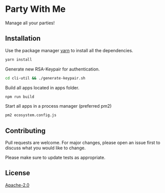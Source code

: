 # Party With Me

Manage all your parties!

## Installation

Use the package manager [yarn](https://yarnpkg.com/) to install all the dependencies.

```bash
yarn install
```

Generate new RSA-Keypair for authentication.

```bash
cd cli-util && ./generate-keypair.sh
```

Build all apps located in apps folder.

```bash
npm run build
```

Start all apps in a process manager (preferred pm2)

```bash
pm2 ecosystem.config.js
```

## Contributing

Pull requests are welcome. For major changes, please open an issue first to discuss what you would like to change.

Please make sure to update tests as appropriate.

## License

[Apache-2.0](https://choosealicense.com/licenses/apache-2.0/)
